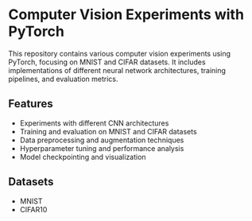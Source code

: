 # Computer Vision Experiments with PyTorch
This repository contains various computer vision experiments using PyTorch, focusing on MNIST and CIFAR datasets. It includes implementations of different neural network architectures, training pipelines, and evaluation metrics.


## Features
* Experiments with different CNN architectures
* Training and evaluation on MNIST and CIFAR datasets
* Data preprocessing and augmentation techniques
* Hyperparameter tuning and performance analysis
* Model checkpointing and visualization

## Datasets
* MNIST
* CIFAR10
